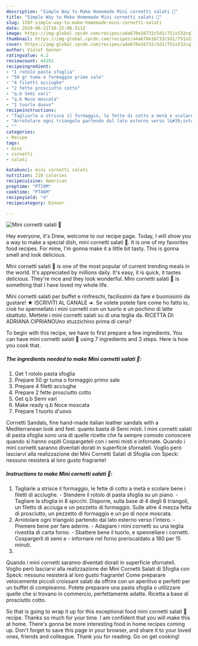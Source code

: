 ```yaml
---
description: "Simple Way to Make Homemade Mini cornetti salati 🌷"
title: "Simple Way to Make Homemade Mini cornetti salati 🌷"
slug: 1597-simple-way-to-make-homemade-mini-cornetti-salati
date: 2020-06-21T16:32:06.511Z
image: https://img-global.cpcdn.com/recipes/a4a670e16732c5d1/751x532cq70/mini-cornetti-salati-🌷-recipe-main-photo.jpg
thumbnail: https://img-global.cpcdn.com/recipes/a4a670e16732c5d1/751x532cq70/mini-cornetti-salati-🌷-recipe-main-photo.jpg
cover: https://img-global.cpcdn.com/recipes/a4a670e16732c5d1/751x532cq70/mini-cornetti-salati-🌷-recipe-main-photo.jpg
author: Violet Garner
ratingvalue: 4.2
reviewcount: 44191
recipeingredient:
- "1 rotolo pasta sfoglia"
- "50 gr tuma o formaggio primo sale"
- "4 filetti acciughe"
- "2 fette prosciutto cotto"
- "q.b Semi vari"
- "q.b Noce moscata"
- "1 tuorlo duovo"
recipeinstructions:
- "Tagliarle a strisce il formaggio, le fette di cotto a metà e scolare bene i filetti di acciughe.  Stendere il rotolo di pasta sfoglia su un piano.  Tagliare la sfoglia in 8 spicchi. Disporre, sulla base di 4 degli 8 triangoli, un filetto di acciuga e un pezzetto di formaggio. Sulle altre 4 mezza fetta di prosciutto, un pezzetto di formaggio e un po di noce moscata."
- "Arrotolare ogni triangolo partendo dal lato esterno verso l&#39;intero. Premere bene per fare aderire.  Adagiare i mini cornetti su una teglia rivestita di carta forno.  Sbattere bene il tuorlo, e spennellare i cornetti. Cospargerli di semi e infornare nel forno preriscaldato a 180 per 15 minuti."
- ""
categories:
- Recipe
tags:
- mini
- cornetti
- salati

katakunci: mini cornetti salati 
nutrition: 210 calories
recipecuisine: American
preptime: "PT19M"
cooktime: "PT46M"
recipeyield: "4"
recipecategory: Dinner

---
```



![Mini cornetti salati 🌷](https://img-global.cpcdn.com/recipes/a4a670e16732c5d1/751x532cq70/mini-cornetti-salati-🌷-recipe-main-photo.jpg)

Hey everyone, it's Drew, welcome to our recipe page. Today, I will show you a way to make a special dish, mini cornetti salati 🌷. It is one of my favorites food recipes. For mine, I'm gonna make it a little bit tasty. This is gonna smell and look delicious.

Mini cornetti salati 🌷 is one of the most popular of current trending meals in the world. It's appreciated by millions daily. It's easy, it is quick, it tastes delicious. They're nice and they look wonderful. Mini cornetti salati 🌷 is something that I have loved my whole life.

Mini cornetti salati per buffet e rinfreschi, facilissimi da fare e buonissimi da gustare! ★ ISCRIVITI AL CANALE ➜. Se volete potete fare come ho fatto io, cioè ho spennellato i mini cornetti con un tuorlo e un pochino di latte sbattuto. Mettete i mini cornetti salati su di una teglia da. RICETTA DI: ADRIANA CIPRIANOUno stuzzichino prima di cena?


To begin with this recipe, we have to first prepare a few ingredients. You can have mini cornetti salati 🌷 using 7 ingredients and 3 steps. Here is how you cook that.

<!--inarticleads1-->

##### The ingredients needed to make Mini cornetti salati 🌷:

1. Get 1 rotolo pasta sfoglia
1. Prepare 50 gr tuma o formaggio primo sale
1. Prepare 4 filetti acciughe
1. Prepare 2 fette prosciutto cotto
1. Get q.b Semi vari
1. Make ready q.b Noce moscata
1. Prepare 1 tuorlo d&#39;uovo


Cornetti Sandals, fine hand-made italian leather sandals with a Mediterranean look and feel. quanto basta di Semi misti. I mini cornetti salati di pasta sfoglia sono una di quelle ricette che fa sempre comodo conoscere quando si hanno ospiti Cospargeteli con i semi misti e infornate. Quando i mini cornetti saranno diventati dorati in superficie sfornateli. Voglio però lasciarvi alla realizzazione dei Mini Cornetti Salati di Sfoglia con Speck: nessuno resisterà al loro gusto fragrante! 

<!--inarticleads2-->

##### Instructions to make Mini cornetti salati 🌷:

1. Tagliarle a strisce il formaggio, le fette di cotto a metà e scolare bene i filetti di acciughe.  - Stendere il rotolo di pasta sfoglia su un piano.  - Tagliare la sfoglia in 8 spicchi. Disporre, sulla base di 4 degli 8 triangoli, un filetto di acciuga e un pezzetto di formaggio. Sulle altre 4 mezza fetta di prosciutto, un pezzetto di formaggio e un po di noce moscata.
1. Arrotolare ogni triangolo partendo dal lato esterno verso l&#39;intero. - Premere bene per fare aderire.  - Adagiare i mini cornetti su una teglia rivestita di carta forno.  - Sbattere bene il tuorlo, e spennellare i cornetti. Cospargerli di semi e - infornare nel forno preriscaldato a 180 per 15 minuti.
1. 


Quando i mini cornetti saranno diventati dorati in superficie sfornateli. Voglio però lasciarvi alla realizzazione dei Mini Cornetti Salati di Sfoglia con Speck: nessuno resisterà al loro gusto fragrante! Come preparare velocemente piccoli croissant salati da offrire con un aperitivo e perfetti per un buffet di compleanno. Potete preparare una pasta sfoglia o utilizzare quelle che si trovano in commercio, perfettamente adatte. Ricetta a base di prosciutto cotto. 

So that is going to wrap it up for this exceptional food mini cornetti salati 🌷 recipe. Thanks so much for your time. I am confident that you will make this at home. There's gonna be more interesting food in home recipes coming up. Don't forget to save this page in your browser, and share it to your loved ones, friends and colleague. Thank you for reading. Go on get cooking!
